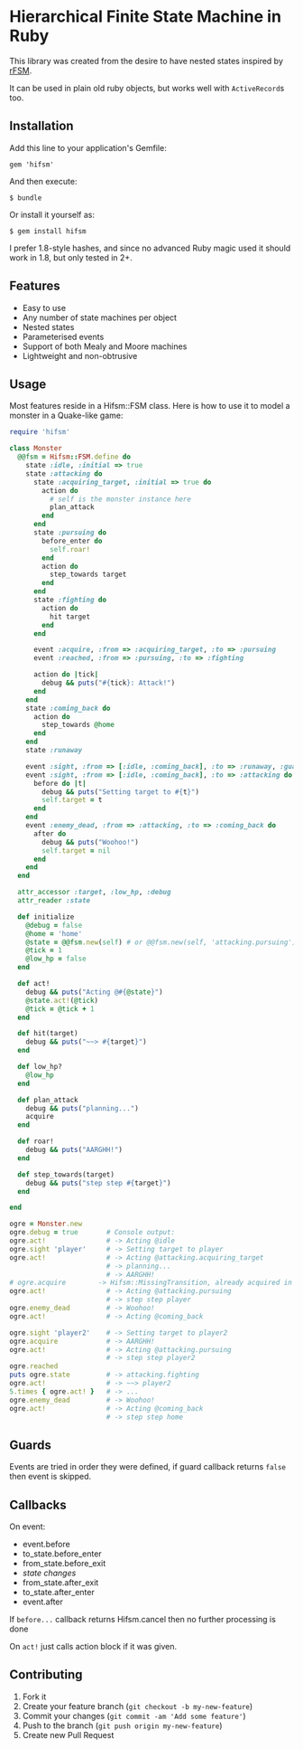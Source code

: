 # Hierarchical Finite State Machine in Ruby

This library was created from the desire to have nested states inspired by [rFSM](https://github.com/kmarkus/rFSM).

It can be used in plain old ruby objects, but works well with `ActiveRecord`s too.

## Installation

Add this line to your application's Gemfile:

    gem 'hifsm'

And then execute:

    $ bundle

Or install it yourself as:

    $ gem install hifsm

I prefer 1.8-style hashes, and since no advanced Ruby magic used it should work in 1.8, but only tested in 2+.

## Features

* Easy to use
* Any number of state machines per object
* Nested states
* Parameterised events
* Support of both Mealy and Moore machines
* Lightweight and non-obtrusive

## Usage

Most features reside in a Hifsm::FSM class. Here is how to use it to model a monster in a Quake-like game:

```ruby
require 'hifsm'

class Monster
  @@fsm = Hifsm::FSM.define do
    state :idle, :initial => true
    state :attacking do
      state :acquiring_target, :initial => true do
        action do
          # self is the monster instance here
          plan_attack
        end
      end
      state :pursuing do
        before_enter do
          self.roar!
        end
        action do
          step_towards target
        end
      end
      state :fighting do
        action do
          hit target
        end
      end

      event :acquire, :from => :acquiring_target, :to => :pursuing
      event :reached, :from => :pursuing, :to => :fighting

      action do |tick|
        debug && puts("#{tick}: Attack!")
      end
    end
    state :coming_back do
      action do
        step_towards @home
      end
    end
    state :runaway

    event :sight, :from => [:idle, :coming_back], :to => :runaway, :guard => :low_hp?
    event :sight, :from => [:idle, :coming_back], :to => :attacking do
      before do |t|
        debug && puts("Setting target to #{t}")
        self.target = t
      end
    end
    event :enemy_dead, :from => :attacking, :to => :coming_back do
      after do
        debug && puts("Woohoo!")
        self.target = nil
      end
    end
  end

  attr_accessor :target, :low_hp, :debug
  attr_reader :state

  def initialize
    @debug = false
    @home = 'home'
    @state = @@fsm.new(self) # or @@fsm.new(self, 'attacking.pursuing')
    @tick = 1
    @low_hp = false
  end

  def act!
    debug && puts("Acting @#{@state}")
    @state.act!(@tick)
    @tick = @tick + 1
  end

  def hit(target)
    debug && puts("~~> #{target}")
  end

  def low_hp?
    @low_hp
  end

  def plan_attack
    debug && puts("planning...")
    acquire
  end

  def roar!
    debug && puts("AARGHH!")
  end

  def step_towards(target)
    debug && puts("step step #{target}")
  end

end

ogre = Monster.new
ogre.debug = true       # Console output:
ogre.act!               # -> Acting @idle
ogre.sight 'player'     # -> Setting target to player
ogre.act!               # -> Acting @attacking.acquiring_target
                        # -> planning...
                        # -> AARGHH!
# ogre.acquire        -> Hifsm::MissingTransition, already acquired in act!
ogre.act!               # -> Acting @attacking.pursuing
                        # -> step step player
ogre.enemy_dead         # -> Woohoo!
ogre.act!               # -> Acting @coming_back

ogre.sight 'player2'    # -> Setting target to player2
ogre.acquire            # -> AARGHH!
ogre.act!               # -> Acting @attacking.pursuing
                        # -> step step player2
ogre.reached
puts ogre.state         # -> attacking.fighting
ogre.act!               # -> ~~> player2
5.times { ogre.act! }   # -> ...
ogre.enemy_dead         # -> Woohoo!
ogre.act!               # -> Acting @coming_back
                        # -> step step home

```

## Guards

Events are tried in order they were defined, if guard callback returns `false` then event is skipped.

## Callbacks

On event:

* event.before
* to_state.before_enter
* from_state.before_exit
* *state changes*
* from_state.after_exit
* to_state.after_enter
* event.after

If `before...` callback returns Hifsm.cancel then no further processing is done

On `act!` just calls action block if it was given.

## Contributing

1. Fork it
2. Create your feature branch (`git checkout -b my-new-feature`)
3. Commit your changes (`git commit -am 'Add some feature'`)
4. Push to the branch (`git push origin my-new-feature`)
5. Create new Pull Request
